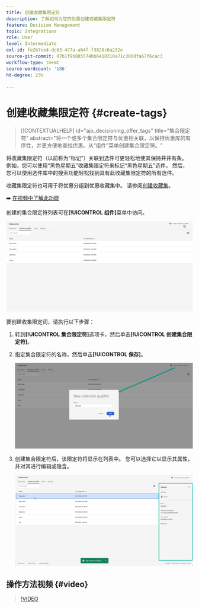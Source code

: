 ```yaml
---
title: 创建收藏集限定符
description: 了解如何为您的优惠创建收藏集限定符
feature: Decision Management
topic: Integrations
role: User
level: Intermediate
exl-id: fe2b7ce4-dc63-477a-a64f-f3828c6a232e
source-git-commit: 07b1f9b885574bb6418310a71c3060fa67f6cac3
workflow-type: tm+mt
source-wordcount: '186'
ht-degree: 23%

---
```


# 创建收藏集限定符 {#create-tags}

>[!CONTEXTUALHELP]
>id="ajo_decisioning_offer_tags"
>title="集合限定符"
>abstract="将一个或多个集合限定符与优惠相关联，以保持优惠库的有序性，并更方便地查找优惠。从“组件”菜单创建集合限定符。"

将收藏集限定符（以前称为“标记”）关联到选件可更轻松地使其保持井井有条。 例如，您可以使用“黑色星期五”收藏集限定符来标记“黑色星期五”选件。 然后，您可以使用选件库中的搜索功能轻松找到具有此收藏集限定符的所有选件。

收藏集限定符也可用于将优惠分组到优惠收藏集中。 请参阅[创建收藏集](../offer-library/creating-collections.md)。

➡️ [在视频中了解此功能](#video)

创建的集合限定符列表可在&#x200B;**[!UICONTROL 组件]**&#x200B;菜单中访问。

![](../assets/tags_list.png)

要创建收集限定词，请执行以下步骤：

1. 转到&#x200B;**[!UICONTROL 集合限定符]**&#x200B;选项卡，然后单击&#x200B;**[!UICONTROL 创建集合限定符]**。

1. 指定集合限定符的名称，然后单击&#x200B;**[!UICONTROL 保存]**。

   ![](../assets/tags_create.png)

1. 创建集合限定符后，该限定符将显示在列表中。 您可以选择它以显示其属性，并对其进行编辑或隐含。

   ![](../assets/tags_created.png)

## 操作方法视频 {#video}

>[!VIDEO](https://video.tv.adobe.com/v/329374?quality=12)
